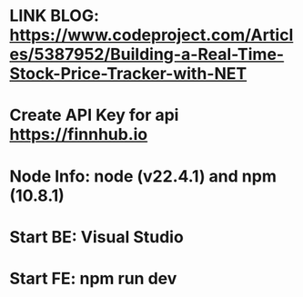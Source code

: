 # LINK BLOG: https://www.codeproject.com/Articles/5387952/Building-a-Real-Time-Stock-Price-Tracker-with-NET
# Create API Key for api https://finnhub.io
# Node Info: node (v22.4.1) and npm (10.8.1)
# Start BE: Visual Studio
# Start FE: npm run dev